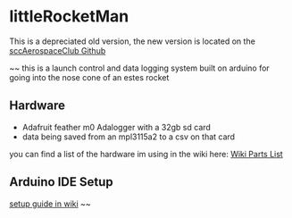 # littleRocketMan

This is a depreciated old version, the new version is located on the [sccAerospaceClub Github](https://github.com/sccAerospaceClub/RocketTelemetry/tree/master/RocketFlightComputer)

~~ this is a launch control and data logging system built on arduino for going into the nose cone of an estes rocket

## Hardware
* Adafruit feather m0 Adalogger with a 32gb sd card
* data being saved from an mpl3115a2 to a csv on that card

you can find a list of the hardware im using in the wiki here: [Wiki Parts List](https://github.com/cTurtle98/littleRocketMan/wiki/Parts-List)

## Arduino IDE Setup
[setup guide in wiki](https://github.com/cTurtle98/littleRocketMan/wiki/Arduino-IDE-Setup-Guide) ~~